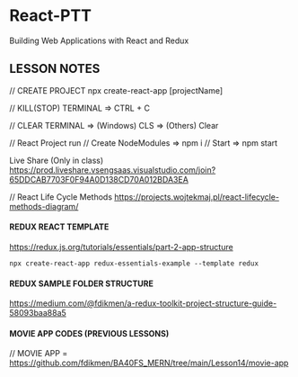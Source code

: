 # React-PTT
Building Web Applications with React and Redux

## LESSON NOTES
// CREATE PROJECT
 npx create-react-app [projectName]

// KILL(STOP) TERMINAL => CTRL + C

// CLEAR TERMINAL => (Windows) CLS => (Others) Clear

// React Project run 
// Create NodeModules  => npm i
// Start => npm start

Live Share (Only in class) 
https://prod.liveshare.vsengsaas.visualstudio.com/join?65DDCAB7703F0F94A0D138CD70A012BDA3EA

// React Life Cycle Methods
https://projects.wojtekmaj.pl/react-lifecycle-methods-diagram/


#### REDUX REACT TEMPLATE
https://redux.js.org/tutorials/essentials/part-2-app-structure

```node
npx create-react-app redux-essentials-example --template redux
```

#### REDUX SAMPLE FOLDER STRUCTURE 

https://medium.com/@fdikmen/a-redux-toolkit-project-structure-guide-58093baa88a5


#### MOVIE APP CODES (PREVIOUS LESSONS)
// MOVIE APP = https://github.com/fdikmen/BA40FS_MERN/tree/main/Lesson14/movie-app